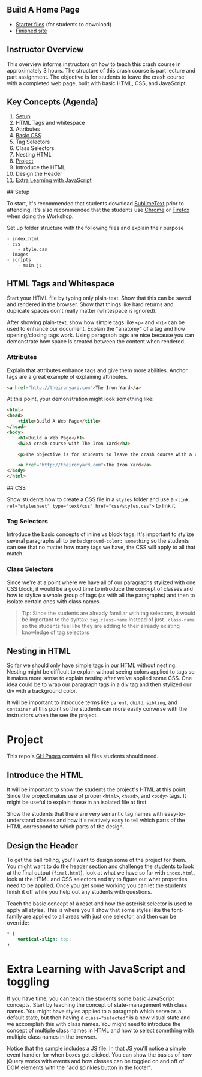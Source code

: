 ## Build A Home Page 

- [Starter files](https://github.com/theironyard/crash-course-build-a-home-page/raw/master/TheIronYard-CrashCourse-BuildAWebPage-StartFiles.zip) (for students to download)
- [Finished site](https://theironyard.github.io/crash-course-build-a-home-page/example)

## Instructor Overview
This overview informs instructors on how to teach this crash course in approximately 3 hours. The structure of this crash course is part lecture and part assignment. The objective is for students to leave the crash course with a completed web page, built with basic HTML, CSS, and JavaScript.

## Key Concepts (Agenda)


1. [Setup](#setup)
2. HTML Tags and whitespace
 1. Attributes
3. [Basic CSS](#css)
 1. Tag Selectors
 1. Class Selectors
 1. Nesting HTML
1. [Project](#project)
 1. Introduce the HTML
 1. Design the Header
1. [Extra Learning with JavaScript](#jsExtra)

<a id="setup"/>
## Setup

To start, it's recommended that students download [SublimeText](http://www.sublimetext.com/2) prior to attending. It's also recommended that the students use [Chrome]() or [Firefox]() when doing the Workshop.

Set up folder structure with the following files and explain their purpose

    - index.html
    - css
        - style.css
    - images
    - scripts
        - main.js

## HTML Tags and Whitespace

Start your HTML file by typing only plain-text. Show that this can be saved and rendered in the browser. Show that things like hard returns and duplicate spaces don't really matter (whitespace is ignored).

After showing plain-text, show how simple tags like `<p>` and `<h1>` can be used to enhance our document. Explain the "anatomy" of a tag and how opening/closing tags work. Using paragraph tags are nice because you can demonstrate how space is created between the content when rendered.

### Attributes

Explain that attributes enhance tags and give them more abilities. Anchor tags are a great example of explaining attributes.

```html
<a href="http://theironyard.com">The Iron Yard</a>
```


At this point, your demonstration might look something like:

```html
<html>
<head>
    <title>Build A Web Page</title>
</head>
<body>
    <h1>Build a Web Page</h1>
    <h2>A crash-course with The Iron Yard</h2>

    <p>The objective is for students to leave the crash course with a completed web page, built with basic HTML, CSS, and JavaScript.</p>

    <a href="http://theironyard.com">The Iron Yard</a>
</body>
</html>

```

<a id="css"/>
## CSS

Show students how to create a CSS file in a `styles` folder and use a `<link rel="stylesheet" type="text/css" href="css/styles.css">` to link it.

### Tag Selectors

Introduce the basic concepts of inline vs block tags. It's important to stylize several paragraphs all to be `background-color: something` so the students can see that no matter how many tags we have, the CSS will apply to all that match.

### Class Selectors

Since we're at a point where we have all of our paragraphs stylized with one CSS block, it would be a good time to introduce the concept of classes and how to stylize a whole group of tags (as with all the paragraphs) and then to isolate certain ones with class names.

> Tip: Since the students are already familiar with tag selectors, it would be important to the syntax: `tag.class-name` instead of just `.class-name` so the students feel like they are adding to their already existing knowledge of tag selectors

## Nesting in HTML

So far we should only have simple tags in our HTML without nesting. Nesting might be difficult to explain without seeing colors applied to tags so it makes more sense to explain nesting after we've applied some CSS. One idea could be to wrap our paragraph tags in a div tag and then stylized our div with a background color.

It will be important to introduce terms like `parent`, `child`, `sibling`, and `container` at this point so the students can more easily converse with the instructors when the see the project.

<a id="project"></a>
# Project

This repo's [GH Pages](https://theironyard.github.io/crash-course-build-a-home-page/) contains all files students should need.

## Introduce the HTML

It will be important to show the students the project's HTML at this point. Since the project makes use of proper `<html>`, `<head>`, and `<body>` tags. It might be useful to explain those in an isolated file at first.

Show the students that there are very semantic tag names with easy-to-understand classes and how it's relatively easy to tell which parts of the HTML correspond to which parts of the design.

## Design the Header

To get the ball rolling, you'll want to design some of the project for them. You might want to do the header section and challenge the students to look at the final output (`final.html`), look at what we have so far with `index.html`, look at the HTML and CSS selectors and try to figure out what properties need to be applied. Once you get some working you can let the students finish it off while you help out any students with questions.

Teach the basic concept of a reset and how the asterisk selector is used to apply all styles. This is where you'll show that some styles like the font-family are applied to all areas with just one selector, and then can be override:

```css
* {
    vertical-align: top;
}
```

<a id="jsExtra"></a>
# Extra Learning with JavaScript and toggling

If you have time, you can teach the students some basic JavaScript concepts. Start by teaching the concept of state-management with class names. You might have styles applied to a paragraph which serve as a default state, but then having a `class="selected"` is a new visual state and we accomplish this with class names. You might need to introduce the concept of multiple class names in HTML and how to select something with multiple class names in the browser.

Notice that the sample includes a JS file. In that JS you'll notice a simple event handler for when boxes get clicked. You can show the basics of how jQuery works with events and how classes can be toggled on and off of DOM elements with the "add spinkles button in the footer".

